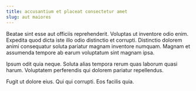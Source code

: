 ```yaml
---
title: accusantium et placeat consectetur amet
slug: aut maiores
---
```


Beatae sint esse aut officiis reprehenderit. Voluptas ut inventore odio enim. Expedita quod dicta iste illo odio distinctio et corrupti. Distinctio dolorem animi consequatur soluta pariatur magnam inventore numquam. Magnam et assumenda tempore ab earum voluptatum sint magnam ipsa.

Ipsum odit quia neque. Soluta alias tempora rerum quas laborum quasi harum. Voluptatem perferendis qui dolorem pariatur repellendus.

Fugit ut dolore eius. Qui qui corrupti. Eos facilis quia.
